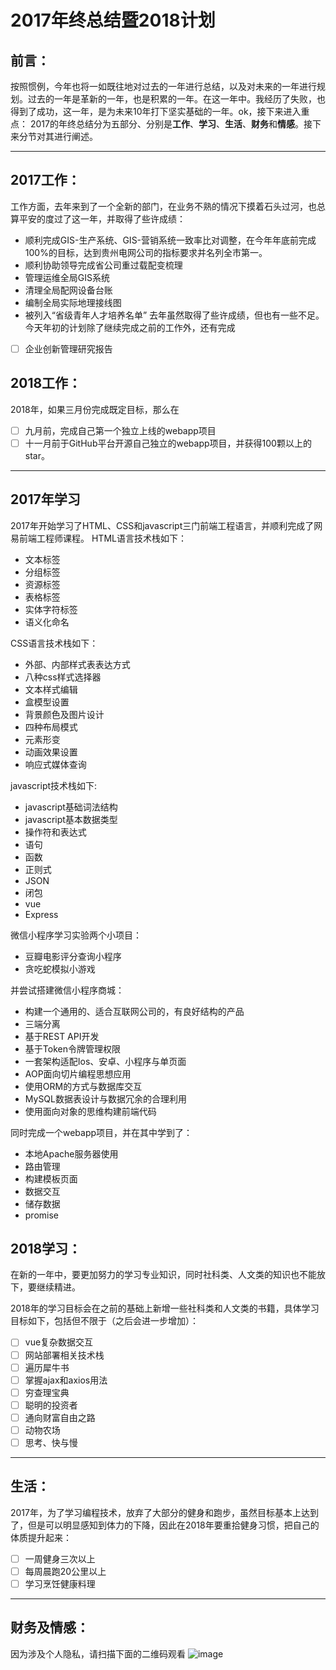 # 2017年终总结暨2018计划
## 前言：
按照惯例，今年也将一如既往地对过去的一年进行总结，以及对未来的一年进行规划。过去的一年是革新的一年，也是积累的一年。在这一年中。我经历了失败，也得到了成功，这一年，是为未来10年打下坚实基础的一年。ok，接下来进入重点：
2017的年终总结分为五部分、分别是**工作**、**学习**、**生活**、**财务**和**情感**。接下来分节对其进行阐述。
- - - -
## 2017工作：
工作方面，去年来到了一个全新的部门，在业务不熟的情况下摸着石头过河，也总算平安的度过了这一年，并取得了些许成绩：
* 顺利完成GIS-生产系统、GIS-营销系统一致率比对调整，在今年年底前完成100%的目标，达到贵州电网公司的指标要求并名列全市第一。
* 顺利协助领导完成省公司重过载配变梳理
* 管理运维全局GIS系统
* 清理全局配网设备台账
* 编制全局实际地理接线图
* 被列入“省级青年人才培养名单”
去年虽然取得了些许成绩，但也有一些不足。今天年初的计划除了继续完成之前的工作外，还有完成
- [ ] 企业创新管理研究报告

## 2018工作：
2018年，如果三月份完成既定目标，那么在
- [ ] 九月前，完成自己第一个独立上线的webapp项目
- [ ] 十一月前于GitHub平台开源自己独立的webapp项目，并获得100颗以上的star。

- - - -
## 2017年学习
2017年开始学习了HTML、CSS和javascript三门前端工程语言，并顺利完成了网易前端工程师课程。
HTML语言技术栈如下：
* 文本标签
* 分组标签
* 资源标签
* 表格标签
* 实体字符标签
* 语义化命名

CSS语言技术栈如下：
* 外部、内部样式表表达方式
* 八种css样式选择器
* 文本样式编辑
* 盒模型设置
* 背景颜色及图片设计
* 四种布局模式
* 元素形变
* 动画效果设置
* 响应式媒体查询

javascript技术栈如下:
* javascript基础词法结构
* javascript基本数据类型
* 操作符和表达式
* 语句
* 函数
* 正则式
* JSON
* 闭包
* vue
* Express

微信小程序学习实验两个小项目：
* 豆瓣电影评分查询小程序
* 贪吃蛇模拟小游戏

并尝试搭建微信小程序商城：
* 构建一个通用的、适合互联网公司的，有良好结构的产品
* 三端分离
* 基于REST API开发
* 基于Token令牌管理权限
* 一套架构适配Ios、安卓、小程序与单页面
* AOP面向切片编程思想应用
* 使用ORM的方式与数据库交互
* MySQL数据表设计与数据冗余的合理利用
* 使用面向对象的思维构建前端代码

同时完成一个webapp项目，并在其中学到了：
* 本地Apache服务器使用
* 路由管理
* 构建模板页面
* 数据交互
* 储存数据
* promise

## 2018学习：
在新的一年中，要更加努力的学习专业知识，同时社科类、人文类的知识也不能放下，要继续精进。

2018年的学习目标会在之前的基础上新增一些社科类和人文类的书籍，具体学习目标如下，包括但不限于（之后会进一步增加）：
- [ ] vue复杂数据交互
- [ ] 网站部署相关技术栈
- [ ] 遍历犀牛书
- [ ] 掌握ajax和axios用法
- [ ] 穷查理宝典
- [ ] 聪明的投资者
- [ ] 通向财富自由之路
- [ ] 动物农场
- [ ] 思考、快与慢
- - - -
## 生活：
2017年，为了学习编程技术，放弃了大部分的健身和跑步，虽然目标基本上达到了，但是可以明显感知到体力的下降，因此在2018年要重拾健身习惯，把自己的体质提升起来：
- [ ] 一周健身三次以上
- [ ] 每周晨跑20公里以上
- [ ] 学习烹饪健康料理
- - - -
## 财务及情感：
因为涉及个人隐私，请扫描下面的二维码观看
![image](https://github.com/mocsmiths/study/blob/master/IMG_1495.jpg?raw=true)
